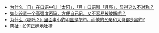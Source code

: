 + [为什么「日」在口语中叫「太阳」，「月」口语叫「月亮」，显得这么不对称？](https://daily.zhihu.com/story/9779394)
+ [如何设置一个高强度密码，方便自己记，又不容易被破解呢？](https://daily.zhihu.com/story/9779402)
+ [为什么《哪吒 2》里面申小豹明显是花豹，而他的父亲和大哥都是黑豹?](https://daily.zhihu.com/story/9779410)
+ [瞎扯 · 如何正确地吐槽](https://daily.zhihu.com/story/9779431)
